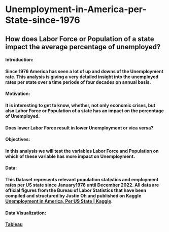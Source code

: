 # Unemployment-in-America-per-State-since-1976
## How does Labor Force or Population of a state impact the average percentage of unemployed?


#### Introduction:

#### Since 1976 America has seen a lot of up and downs of the Unemployment rate. This analysis is giving a very detailed insight into the unemployed rates per state over a time periode of four decades on annual basis. 


#### Motivation: 

#### It is interesting to get to know, whether, not only economic crises, but also Labor Force or Population of a state has an impact on the percentage of Unemployed.
#### Does lower Labor Force  result in lower Unemployment or vica versa?

#### Objectives:

#### In this analysis we will test the variables Labor Force and Population on which of these variable has more impact on Unemployment. 

#### Data: 

#### This Dataset represents relevant population statistics and employment rates per US state since January1976 until December 2022. All data are official figures from the Bureau of Labor Statistics that have been compiled and structured by Justin Oh and published on Kaggle [Unemployment in America, Per US State | Kaggle](https://www.kaggle.com/datasets/justin2028/unemployment-in-america-per-us-state). 

#### Data Visualization:

#### [Tableau](https://public.tableau.com/views/UnemploymentinAmericaperStatesince1976/UnemploymentinAmerica?:language=de-DE&publish=yes&:display_count=n&:origin=viz_share_link)


